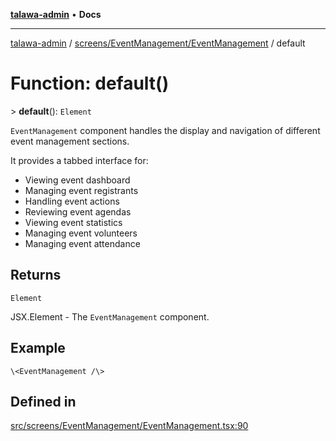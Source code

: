 [**talawa-admin**](../../../../README.md) • **Docs**

***

[talawa-admin](../../../../modules.md) / [screens/EventManagement/EventManagement](../README.md) / default

# Function: default()

\> **default**(): `Element`

`EventManagement` component handles the display and navigation of different event management sections.

It provides a tabbed interface for:
- Viewing event dashboard
- Managing event registrants
- Handling event actions
- Reviewing event agendas
- Viewing event statistics
- Managing event volunteers
- Managing event attendance

## Returns

`Element`

JSX.Element - The `EventManagement` component.

## Example

```tsx
\<EventManagement /\>
```

## Defined in

[src/screens/EventManagement/EventManagement.tsx:90](https://github.com/PalisadoesFoundation/talawa-admin/blob/ec91a82db6f7a7a061fbb4ea9639f2bff335faa5/src/screens/EventManagement/EventManagement.tsx#L90)
